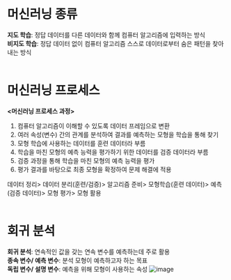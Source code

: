 # 머신러닝 종류
**지도 학습**: 정답 데이터를 다른 데이터와 함께 컴퓨터 알고리즘에 입력하는 방식  
**비지도 학습**: 정답 데이터 없이 컴퓨터 알고리즘 스스로 데이터로부터 숨은 패턴을 찾아내는 방식
<br><br>

# 머신러닝 프로세스
**<머신러닝 프로세스 과정>**
1. 컴퓨터 알고리즘이 이해할 수 있도록 데이터 프레임으로 변환
2. 여러 속성(변수) 간의 관계를 분석하여 결과를 예측하는 모형을 학습을 통해 찾기
3. 모형 학습에 사용하는 데이터를 훈련 데이터라 부름
4. 학습을 마친 모형의 예측 능력을 평가하기 위한 데이터를 검증 데이터라 부름
5. 검증 과정을 통해 학습을 마친 모형의 예측 능력을 평가
6. 평가 결과를 바탕으로 최종 모형을 확정하여 문제 해결에 적용

데이터 정리> 데이터 분리(훈련/검증)> 알고리즘 준비> 모형학습(훈련 데이터)> 예측(검증 데이터)> 모형 평가> 모형 활용
<br><br>

# 회귀 분석
**회귀 분석**: 연속적인 값을 갖는 연속 변수를 예측하는데 주로 활용  
**종속 변수/ 예측 변수**: 분석 모형이 예측하고자 하는 목표   
**독립 변수/ 설명 변수**: 예측을 위해 모형이 사용하는 속성 
![image](https://github.com/user-attachments/assets/7ef9db6c-2426-4337-b964-a415b1d73d72)
<br><br>
